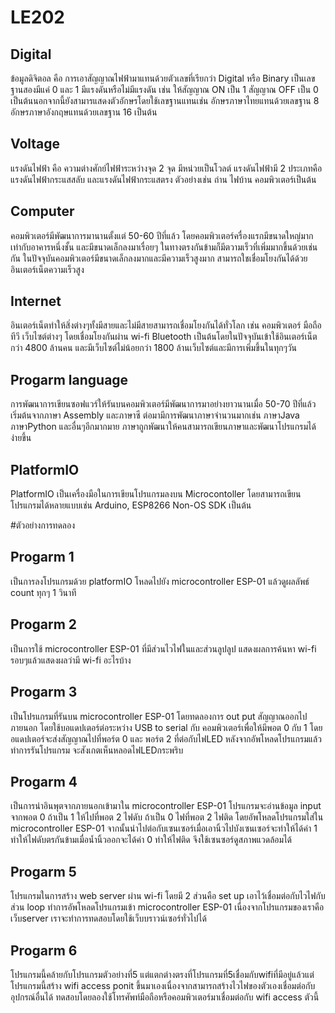 # LE202
## Digital 

ข้อมูลดิจิตอล คือ การเอาสัญญาณไฟฟ้ามาแทนด้วยตัวเลขที่เรียกว่า Digital หรือ Binary เป็นเลขฐานสองมีแค่ 0 และ 1 มีแรงดันหรือไม่มีแรงดัน เช่น ให้สัญญาณ ON เป็น 1 สัญญาณ OFF เป็น 0 เป็นต้นนอกจากนี้ยังสามารแสดงตัวอักษรโดยใช้เลขฐานแทนเช่น อักษรภาษาไทยแทนด้วยเลขฐาน 8 อักษรภาษาอังกฤษแทนด้วยเลขฐาน 16 เป็นต้น

## Voltage

แรงดันไฟฟ้า คือ ความต่างศักย์ไฟฟ้าระหว่างจุด 2 จุด มีหน่วยเป็นโวลต์ แรงดันไฟฟ้ามี 2 ประเภทคือ แรงดันไฟฟ้ากระแสสลับ และแรงดันไฟฟ้ากระแสตรง ตัวอย่างเช่น ถ่าน ไฟบ้าน คอมพิวเตอร์เป็นต้น

## Computer

คอมพิวเตอร์มีพัฒนาการมานานตั้งแต่ 50-60 ปีที่แล้ว โดยคอมพิวเตอร์ครื่องแรกมีขนาดใหญ่มากเท่ากับอาคารหนึ่งชั้น และมีขนาดเล็กลงมาเรื่อยๆ ในทางตรงกันข้ามก็มีตวามเร็วที่เพิ่มมากขึ้นด้วยเช่นกัน ในปัจจุบันคอมพิวเตอร์มีขนาดเล็กลงมากและมีความเร็วสูงมาก สามารถใชเชื่อมโยงกันได้ด้วยอินเตอร์เน็ตความเร็วสูง

## Internet

อินเตอร์เน็ตทำให้สิ่งต่างๆทั้งมีสายและไม่มีสายสามารถเชื่อมโยงกันได้ทั่วโลก เช่น คอมพิวเตอร์ มือถือ ทีวี เว็บไซต์ต่างๆ โดยเชื่อมโยงกันผ่าน wi-fi Bluetooth เป็นต้นโดยในปัจจุบันเข้าใช้อินเตอร์เน็ตกว่า 4800 ล้านคน และมีเว็บไซต์ไม่น้อยกว่า 1800 ล้านเว็บไซต์และมีการเพิ่มขึ้นในทุกๆวัน

## Progarm language

การพัฒนาการเขียนซอฟแวร์ให้รันบนคอมพิวเตอร์มีพัฒนาการมาอย่างยาวนานเมื่อ 50-70 ปีที่แล้ว เริ่มต้นจากภาษา Assembly และภาษาซี ต่อมามีการพัฒนาภาษาจำนวนมากเช่น ภาษาJava ภาษาPython และอื่นๆอีกมากมาย ภาษาถูกพัฒนาให้คนสามารถเขียนภาษาและพัฒนาโปรแกรมได้ง่ายขึ้น

## PlatformIO

PlatformIO เป็นเครื่องมือในการเขียนโปรแกรมลงบน Microcontoller โดยสามารถเขียนโปรแกรมได้หลายแบบเช่น Arduino, ESP8266 Non-OS SDK เป็นต้น

#ตัวอย่างการทดลอง

## Progarm 1

เป็นการลงโปรแกรมด้วย platformIO โหลดไปยัง microcontroller ESP-01 แล้วดูผลลัพธ์ count ทุกๆ 1 วินาที

## Progarm 2

เป็นการใช้ microcontroller ESP-01 ที่มีส่วนไวไฟในและส่วนลูปลูป แสดงผลการค้นหา wi-fi รอบๆแล้วแสดงผลว่ามี wi-fi อะไรบ้าง

## Progarm 3

เป็นโปรแกรมที่รันบน microcontroller ESP-01 โดยทดลองการ out put สัญญาณออกไปภายนอก โดยใช้บอแดปเตอร์ต่อระหว่าง USB to serial กับ คอมพิวเตอร์เพื่อให้มีพอต 0 กับ 1 โดยอแดปเตอร์จะส่งสัญญาณไปที่พอร์ต 0 และ พอร์ต 2 ที่ต่อกับไฟLED หลังจากอัพโหลดโปรแกรมแล้วทำการรันโปรแกรม จะสังเกตเห็นหลอดไฟLEDกระพริบ

## Progarm 4


เป็นการนำอินพุตจากภายนอกเข้ามาใน microcontroller ESP-01 โปรแกรมจะอ่านข้อมูล input จากพอต 0 ถ้าเป็น 1 ให้ไปที่พอต 2 ไฟดับ ถ้าเป็น 0 ไฟที่พอต 2 ไฟติด โดยอัพโหลดโปรแกรมใส่ใน microcontroller ESP-01 จากนั้นนำไปต่อกับเซนเซอร์เมื่อเอานิ้วไปบังเซนเซอร์จะทำให้ได้ค่า 1 ทำให้ไฟดับตรกันข้ามเมื่อน้ำนิ้วออกจะได้ค่า 0 ทำให้ไฟติด จึงใช้เซนซอร์ดูสภาพแวดล้อมได้

## Progarm 5

โปรแกรมในการสร้าง web server ผ่าน wi-fi โดยมี 2 ส่วนคือ set up เอาไว้เชื่อมต่อกับไวไฟกับส่วน loop ทำการอัพโหลดโปรแกรมเข้า microcontroller ESP-01 เนื่องจากโปรแกรมของเราคือเว็บserver เราจะทำการทดสอบโดยใช้เว็บบราวน์เซอร์ทั่วไปได้

## Progarm 6

โปรแกรมนี้คล้ายกับโปรแกรมตัวอย่างที่5 แต่แตกต่างตรงที่โปรแกรมที่5เชื่อมกับwifiที่มีอยู่แล้วแต่โปรแกรมนี้สร้าง wifi access ponit ขึ้นมาเองเนื่องจากสามารถสร้างไวไฟของตัวเองเชื่อมต่อกับอุปกรณ์อื่นได้ ทดสอบโดยลองใช้โทรศัพท์มือถือหรือคอมพิวเตอร์มาเชื่อมต่อกับ wifi access ตัวนี้
